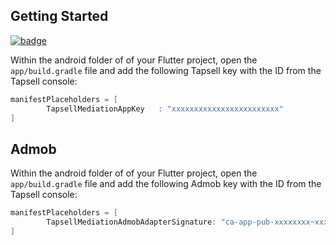 ## Getting Started

[![badge](https://img.shields.io/pub/v/tapsell_mediation.svg)](https://pub.dev/packages/tapsell_mediation)

Within the android folder of of your Flutter project, open the `app/build.gradle` file and add
the following Tapsell key with the ID from the Tapsell console:

```groovy
manifestPlaceholders = [
        TapsellMediationAppKey   : "xxxxxxxxxxxxxxxxxxxxxxxx"
]
```

## Admob

Within the android folder of of your Flutter project, open the `app/build.gradle` file and add
the following Admob key with the ID from the Tapsell console:

```groovy
manifestPlaceholders = [
        TapsellMediationAdmobAdapterSignature: "ca-app-pub-xxxxxxxx~xxxxxxxx"
]
```
